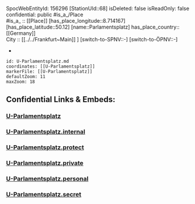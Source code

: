 ﻿---
location: [50.12,8.714167] 
type: Station 
mapzoom: [8,18] 
mapmarker: subway 
tags:
- geo/station/subway
---
SpocWebEntityId: 156296
[StationUId::68] 
isDeleted: false
isReadOnly: false
confidential: public
#is_a_/Place  
#is_a_ :: [[Place]] 
[has_place_longitude::8.714167] 
[has_place_latitude::50.12] 
[name::Parlamentsplatz] 
has_place_country:: [[Germany]]  
City :: [[../../Frankfurt~Main]] ] 
[switch-to-SPNV::-] 
[switch-to-ÖPNV::-] 

-

```leaflet
id: U-Parlamentsplatz.md
coordinates: [[U-Parlamentsplatz]] 
markerFile: [[U-Parlamentsplatz]] 
defaultZoom: 11 
maxZoom: 18
```


## Confidential Links & Embeds: 

### [U-Parlamentsplatz](/_public/Earth/Continent/Europe/Europe~Central/Germany/Germany~West/Hessen/counties~Hessen/Frankfurt~Main/Stations-FFM~U/U-Parlamentsplatz.md) 

### [U-Parlamentsplatz.internal](/_internal/Earth/Continent/Europe/Europe~Central/Germany/Germany~West/Hessen/counties~Hessen/Frankfurt~Main/Stations-FFM~U/U-Parlamentsplatz.internal.md) 

### [U-Parlamentsplatz.protect](/_protect/Earth/Continent/Europe/Europe~Central/Germany/Germany~West/Hessen/counties~Hessen/Frankfurt~Main/Stations-FFM~U/U-Parlamentsplatz.protect.md) 

### [U-Parlamentsplatz.private](/_private/Earth/Continent/Europe/Europe~Central/Germany/Germany~West/Hessen/counties~Hessen/Frankfurt~Main/Stations-FFM~U/U-Parlamentsplatz.private.md) 

### [U-Parlamentsplatz.personal](/_personal/Earth/Continent/Europe/Europe~Central/Germany/Germany~West/Hessen/counties~Hessen/Frankfurt~Main/Stations-FFM~U/U-Parlamentsplatz.personal.md) 

### [U-Parlamentsplatz.secret](/_secret/Earth/Continent/Europe/Europe~Central/Germany/Germany~West/Hessen/counties~Hessen/Frankfurt~Main/Stations-FFM~U/U-Parlamentsplatz.secret.md) 
